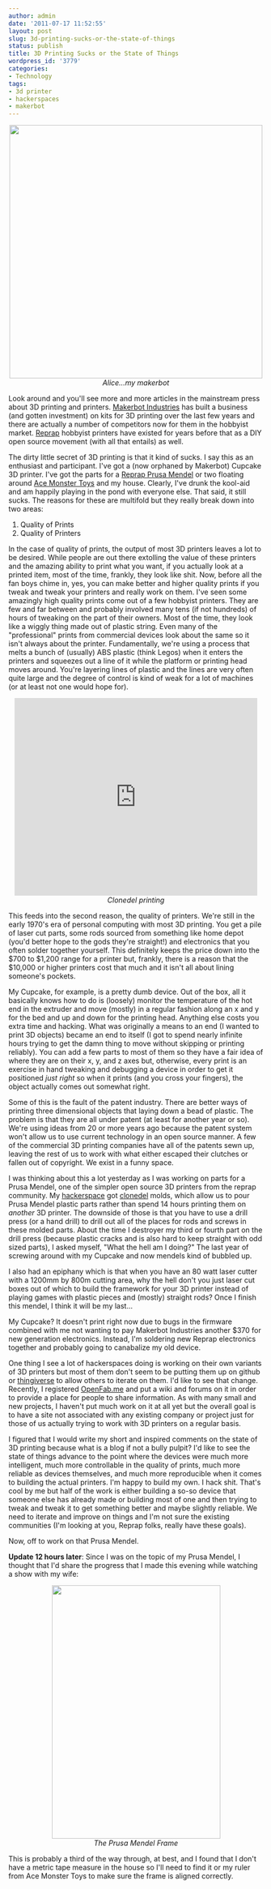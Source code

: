 ```yaml
---
author: admin
date: '2011-07-17 11:52:55'
layout: post
slug: 3d-printing-sucks-or-the-state-of-things
status: publish
title: 3D Printing Sucks or the State of Things
wordpress_id: '3779'
categories:
- Technology
tags:
- 3d printer
- hackerspaces
- makerbot
---
```

<p style="text-align: center"><a href="http://www.flickr.com/photos/albill/5255741204/" title="Untitled by albill, on Flickr"><img src="https://farm6.static.flickr.com/5085/5255741204_279e469386.jpg" width="500" height="500" alt=""></a><br><em>Alice...my makerbot</em></p>
Look around and you'll see more and more articles in the mainstream press about 3D printing and printers. <a href="http://www.makerbot.com">Makerbot Industries</a> has built a business (and gotten investment) on kits for 3D printing over the last few years and there are actually a number of competitors now for them in the hobbyist market. <a href="http://reprap.org/">Reprap</a> hobbyist printers have existed for years before that as a DIY open source movement (with all that entails) as well.

The dirty little secret of 3D printing is that it kind of sucks. I say this as an enthusiast and participant. I've got a (now orphaned by Makerbot) Cupcake 3D printer. I've got the parts for a <a href="http://reprap.org/wiki/Prusa_Mendel">Reprap Prusa Mendel</a> or two floating around <a href="http://www.acemonstertoys.org">Ace Monster Toys</a> and my house. Clearly, I've drunk the kool-aid and am happily playing in the pond with everyone else. That said, it still sucks. The reasons for these are multifold but they really break down into two areas:
<ol><li>Quality of Prints</li><li>Quality of Printers</li></ol>
In the case of quality of prints, the output of most 3D printers leaves a lot to be desired. While people are out there extolling the value of these printers and the amazing ability to print what you want, if you actually look at a printed item, most of the time, frankly, they look like shit. Now, before all the fan boys chime in, yes, you can make better and higher quality prints if you tweak and tweak your printers and really work on them. I've seen some amazingly high quality prints come out of a few hobbyist printers. They are few and far between and probably involved many tens (if not hundreds) of hours of tweaking on the part of their owners. Most of the time, they look like a wiggly thing made out of plastic string. Even many of the "professional" prints from commercial devices look about the same so it isn't always about the printer. Fundamentally, we're using a process that melts a bunch of (usually) ABS plastic (think Legos) when it enters the printers and squeezes out a line of it while the platform or printing head moves around. You're layering lines of plastic and the lines are very often quite large and the degree of control is kind of weak for a lot of machines (or at least not one would hope for).

<p style="text-align:center"><object width="480" height="390"><param name="movie" value="http://www.youtube.com/v/GryJo5CiJ-Q?version=3&amp;hl=en_US"></param><param name="allowFullScreen" value="true"></param><param name="allowscriptaccess" value="always"></param><embed src="http://www.youtube.com/v/GryJo5CiJ-Q?version=3&amp;hl=en_US" type="application/x-shockwave-flash" width="480" height="390" allowscriptaccess="always" allowfullscreen="true"></embed></object><br><em>Clonedel printing</em></p>

This feeds into the second reason, the quality of printers. We're still in the early 1970's era of personal computing with most 3D printing. You get a pile of laser cut parts, some rods sourced from something like home depot (you'd better hope to the gods they're straight!) and electronics that you often solder together yourself. This definitely keeps the price down into the $700 to $1,200 range for a printer but, frankly, there is a reason that the $10,000 or higher printers cost that much and it isn't all about lining someone's pockets. 

My Cupcake, for example, is a pretty dumb device. Out of the box, all it basically knows how to do is (loosely) monitor the temperature of the hot end in the extruder and move (mostly) in a regular fashion along an x and y for the bed and up and down for the printing head. Anything else costs you extra time and hacking. What was originally a means to an end (I wanted to print 3D objects) became an end to itself (I got to spend nearly infinite hours trying to get the damn thing to move without skipping or printing reliably). You can add a few parts to most of them so they have a fair idea of where they are on their x, y, and z axes but, otherwise, every print is an exercise in hand tweaking and debugging a device in order to get it positioned <em>just right</em> so when it prints (and you cross your fingers), the object actually comes out somewhat right. 

Some of this is the fault of the patent industry. There are better ways of printing three dimensional objects that laying down a bead of plastic. The problem is that they are all under patent (at least for another year or so). We're using ideas from 20 or more years ago because the patent system won't allow us to use current technology in an open source manner. A few of the commercial 3D printing companies have all of the patents sewn up, leaving the rest of us to work with what either escaped their clutches or fallen out of copyright. We exist in a funny space.

I was thinking about this a lot yesterday as I was working on parts for a Prusa Mendel, one of the simpler open source 3D printers from the reprap community. My <a href="http://www.acemonstertoys.org">hackerspace</a> got <a href="http://reprap.org/wiki/Clonedel">clonedel</a> molds, which allow us to pour Prusa Mendel plastic parts rather than spend 14 hours printing them on <em>another</em> 3D printer. The downside of those is that you have to use a drill press (or a hand drill) to drill out all of the places for rods and screws in these molded parts. About the time I destroyer my third or fourth part on the drill press (because plastic cracks and is also hard to keep straight with odd sized parts), I asked myself, "What the hell am I doing?" The last year of screwing around with my Cupcake and now mendels kind of bubbled up. 

I also had an epiphany which is that when you have an 80 watt laser cutter with a 1200mm by 800m cutting area, why the hell don't you just laser cut boxes out of which to build the framework for your 3D printer instead of playing games with plastic pieces and (mostly) straight rods? Once I finish this mendel, I think it will be my last...

My Cupcake? It doesn't print right now due to bugs in the firmware combined with me not wanting to pay Makerbot Industries another $370 for new generation electronics. Instead, I'm soldering new Reprap electronics together and probably going to canabalize my old device. 

One thing I see a lot of hackerspaces doing is working on their own variants of 3D printers but most of them don't seem to be putting them up on github or <a href="http://www.thingiverse.com/">thingiverse</a> to allow others to iterate on them. I'd like to see that change. Recently, I registered <a href="http://openfab.me/wiki/Main_Page">OpenFab.me</a> and put a wiki and forums on it in order to provide a place for people to share information. As with many small and new projects, I haven't put much work on it at all yet but the overall goal is to have a site not associated with any existing company or project just for those of us actually trying to work with 3D printers on a regular basis. 

I figured that I would write my short and inspired comments on the state of 3D printing because what is a blog if not a bully pulpit? I'd like to see the state of things advance to the point where the devices were much more intelligent, much more controllable in the quality of prints, much more reliable as devices themselves, and much more reproducible when it comes to building the actual printers. I'm happy to build my own. I hack shit. That's cool by me but half of the work is either building a so-so device that someone else has already made or building most of one and then trying to tweak and tweak it to get something better and maybe slightly reliable. We need to iterate and improve on things and I'm not sure the existing communities (I'm looking at you, Reprap folks, really have these goals).

Now, off to work on that Prusa Mendel.

<strong>Update 12 hours later</strong>: Since I was on the topic of my Prusa Mendel, I thought that I'd share the progress that I made this evening while watching a show with my wife:
<p style="text-align: center"><a href="http://www.flickr.com/photos/albill/5949106371/" title="Untitled by albill, on Flickr"><img src="https://farm7.static.flickr.com/6021/5949106371_9fdb3b6826.jpg" width="333" height="500" alt=""></a><br><em>The Prusa Mendel Frame</em></p>
This is probably a third of the way through, at best, and I found that I don't have a metric tape measure in the house so I'll need to find it or my ruler from Ace Monster Toys to make sure the frame is aligned correctly.
